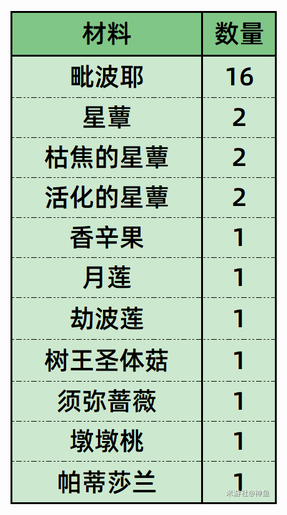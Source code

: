 ![76个兰那罗所需材料](76%E4%B8%AA%E5%85%B0%E9%82%A3%E7%BD%97%E6%89%80%E9%9C%80%E6%9D%90%E6%96%99.png "Materials required for 76 Aranara")
